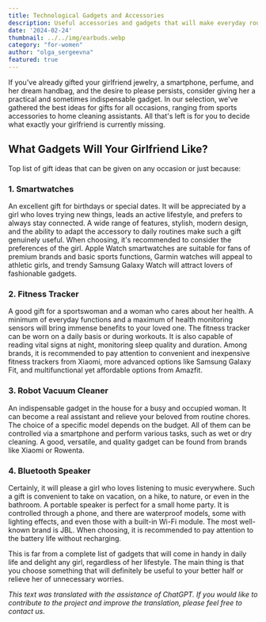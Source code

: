 ```yaml
---
title: Technological Gadgets and Accessories
description: Useful accessories and gadgets that will make everyday routine simple and enjoyable!
date: '2024-02-24'
thumbnail: ../../img/earbuds.webp
category: "for-women"
author: "olga_sergeevna"
featured: true
---
```


If you've already gifted your girlfriend jewelry, a smartphone, perfume, and her dream handbag, and the desire to please persists, consider giving her a practical and sometimes indispensable gadget. In our selection, we've gathered the best ideas for gifts for all occasions, ranging from sports accessories to home cleaning assistants. All that's left is for you to decide what exactly your girlfriend is currently missing.

## What Gadgets Will Your Girlfriend Like?

Top list of gift ideas that can be given on any occasion or just because:

### 1. Smartwatches

An excellent gift for birthdays or special dates. It will be appreciated by a girl who loves trying new things, leads an active lifestyle, and prefers to always stay connected. A wide range of features, stylish, modern design, and the ability to adapt the accessory to daily routines make such a gift genuinely useful. When choosing, it's recommended to consider the preferences of the girl. Apple Watch smartwatches are suitable for fans of premium brands and basic sports functions, Garmin watches will appeal to athletic girls, and trendy Samsung Galaxy Watch will attract lovers of fashionable gadgets.

### 2. Fitness Tracker

A good gift for a sportswoman and a woman who cares about her health. A minimum of everyday functions and a maximum of health monitoring sensors will bring immense benefits to your loved one. The fitness tracker can be worn on a daily basis or during workouts. It is also capable of reading vital signs at night, monitoring sleep quality and duration. Among brands, it is recommended to pay attention to convenient and inexpensive fitness trackers from Xiaomi, more advanced options like Samsung Galaxy Fit, and multifunctional yet affordable options from Amazfit.

### 3. Robot Vacuum Cleaner

An indispensable gadget in the house for a busy and occupied woman. It can become a real assistant and relieve your beloved from routine chores. The choice of a specific model depends on the budget. All of them can be controlled via a smartphone and perform various tasks, such as wet or dry cleaning. A good, versatile, and quality gadget can be found from brands like Xiaomi or Rowenta.

### 4. Bluetooth Speaker

Certainly, it will please a girl who loves listening to music everywhere. Such a gift is convenient to take on vacation, on a hike, to nature, or even in the bathroom. A portable speaker is perfect for a small home party. It is controlled through a phone, and there are waterproof models, some with lighting effects, and even those with a built-in Wi-Fi module. The most well-known brand is JBL. When choosing, it is recommended to pay attention to the battery life without recharging.

This is far from a complete list of gadgets that will come in handy in daily life and delight any girl, regardless of her lifestyle. The main thing is that you choose something that will definitely be useful to your better half or relieve her of unnecessary worries.

*This text was translated with the assistance of ChatGPT. If you would like to contribute to the project and improve the translation, please feel free to contact us.*
